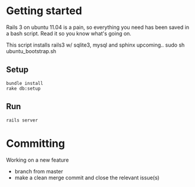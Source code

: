 # Getting started

Rails 3 on ubuntu 11.04 is a pain, so everything you need has been saved in a bash script.
Read it so you know what's going on. 

This script installs rails3 w/ sqlite3, mysql and sphinx upcoming..
    sudo sh ubuntu_bootstrap.sh
## Setup
    bundle install
    rake db:setup
## Run
    rails server


# Committing

Working on a new feature
- branch from master
- make a clean merge commit and close the relevant issue(s)
